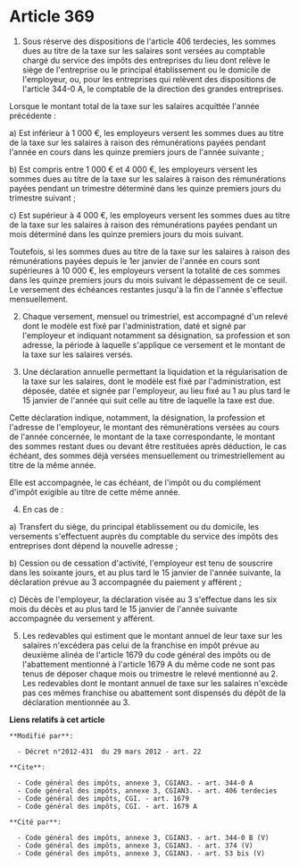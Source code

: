 # Article 369

1. Sous réserve des dispositions de l'article 406 terdecies, les sommes dues au titre de la taxe sur les salaires sont
versées au comptable chargé du service des impôts des entreprises du lieu dont relève le siège de l'entreprise ou le
principal établissement ou le domicile de l'employeur, ou, pour les entreprises qui relèvent des dispositions de l'article
344-0 A, le comptable de la direction des grandes entreprises. 

Lorsque le montant total de la taxe sur les salaires acquittée l'année précédente : 

a) Est inférieur à 1 000 €, les employeurs versent les sommes dues au titre de la taxe sur les salaires à raison des
rémunérations payées pendant l'année en cours dans les quinze premiers jours de l'année suivante ; 

b) Est compris entre 1 000 € et 4 000 €, les employeurs versent les sommes dues au titre de la taxe sur les salaires à raison
des rémunérations payées pendant un trimestre déterminé dans les quinze premiers jours du trimestre suivant ; 

c) Est supérieur à 4 000 €, les employeurs versent les sommes dues au titre de la taxe sur les salaires à raison des
rémunérations payées pendant un mois déterminé dans les quinze premiers jours du mois suivant. 

Toutefois, si les sommes dues au titre de la taxe sur les salaires à raison des rémunérations payées depuis le 1er janvier de
l'année en cours sont supérieures à 10 000 €, les employeurs versent la totalité de ces sommes dans les quinze premiers jours
du mois suivant le dépassement de ce seuil. Le versement des échéances restantes jusqu'à la fin de l'année s'effectue
mensuellement. 

2. Chaque versement, mensuel ou trimestriel, est accompagné d'un relevé dont le modèle est fixé par l'administration, daté et
signé par l'employeur et indiquant notamment sa désignation, sa profession et son adresse, la période à laquelle s'applique
ce versement et le montant de la taxe sur les salaires versés. 

3. Une déclaration annuelle permettant la liquidation et la régularisation de la taxe sur les salaires, dont le modèle est
fixé par l'administration, est déposée, datée et signée par l'employeur, au lieu fixé au 1 au plus tard le 15 janvier de
l'année qui suit celle au titre de laquelle la taxe est due. 

Cette déclaration indique, notamment, la désignation, la profession et l'adresse de l'employeur, le montant des rémunérations
versées au cours de l'année concernée, le montant de la taxe correspondante, le montant des sommes restant dues ou devant
être restituées après déduction, le cas échéant, des sommes déjà versées mensuellement ou trimestriellement au titre de la
même année. 

Elle est accompagnée, le cas échéant, de l'impôt ou du complément d'impôt exigible au titre de cette même année. 

4. En cas de : 

a) Transfert du siège, du principal établissement ou du domicile, les versements s'effectuent auprès du comptable du service
des impôts des entreprises dont dépend la nouvelle adresse ; 

b) Cession ou de cessation d'activité, l'employeur est tenu de souscrire dans les soixante jours, et au plus tard le 15
janvier de l'année suivante, la déclaration prévue au 3 accompagnée du paiement y afférent ; 

c) Décès de l'employeur, la déclaration visée au 3 s'effectue dans les six mois du décès et au plus tard le 15 janvier de
l'année suivante accompagnée du versement y afférent. 

5. Les redevables qui estiment que le montant annuel de leur taxe sur les salaires n'excédera pas celui de la franchise en
impôt prévue au deuxième alinéa de l'article 1679 du code général des impôts ou de l'abattement mentionné à l'article 1679 A
du même code ne sont pas tenus de déposer chaque mois ou trimestre le relevé mentionné au 2. Les redevables dont le montant
annuel de taxe sur les salaires n'excède pas ces mêmes franchise ou abattement sont dispensés du dépôt de la déclaration
mentionnée au 3.

**Liens relatifs à cet article**

	**Modifié par**:

	  - Décret n°2012-431  du 29 mars 2012 - art. 22

	**Cite**:

	  - Code général des impôts, annexe 3, CGIAN3. - art. 344-0 A
	  - Code général des impôts, annexe 3, CGIAN3. - art. 406 terdecies
	  - Code général des impôts, CGI. - art. 1679
	  - Code général des impôts, CGI. - art. 1679 A

	**Cité par**:

	  - Code général des impôts, annexe 3, CGIAN3. - art. 344-0 B (V)
	  - Code général des impôts, annexe 3, CGIAN3. - art. 374 (V)
	  - Code général des impôts, annexe 3, CGIAN3. - art. 53 bis (V)
